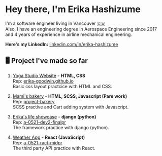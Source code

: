 # Hey there, I'm Erika Hashizume

I'm a software engineer living in Vancouver 🇨🇦  
Also, I have an engineering degree in Aerospace Engineering since 2017 and 4 years of experience in airline mechanical engineering.  

**Here's my LinkedIn:** [linkedin.com/in/erika-hashizume](https://www.linkedin.com/in/erika-hashizume-37295a153/)

## 🖥 Project I've made so far

1.  [Yoga Studio Website](https://zen-banach-69b270.netlify.app/) - **HTML, CSS**   
      Rep: [erika-goodwin.github.io](https://github.com/erika-goodwin/erika-goodwin.github.io)  
      Basic css layout practcice with HTML and CSS.

2.  [Mami's bakery](https://mamis.netlify.app/) - **HTML, SCSS, Javascript (Pare work)**  
      Rep: [project-bakery](https://github.com/ertugrulhaskan/project-bakery)  
      SCSS practive and Cart adding system with Javascript. 


3.  [Erika's life showcase](https://erikahashizume.herokuapp.com/) - **django (python)**  
     Rep: [a-0521-dev2-finalpr](https://github.com/erika-goodwin/a-0521-dev2-finalpr)  
     The framework practice with django (python). 
     
     
4.  [Weather App](https://afternoon-ravine-59477.herokuapp.com/) - **React (JavaScript)**  
     Rep: [a-0521-ract-midpr](https://github.com/erika-goodwin/a-0521-react-midpr/tree/Main)  
     The third party API practice with React. 

